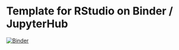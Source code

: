 # Template for RStudio on Binder / JupyterHub

[![Binder](https://mybinder.org/badge_logo.svg)](https://mybinder.org/v2/gh/lpiep/clad_binder/HEAD?urlpath=rstudio)
